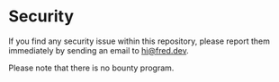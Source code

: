 # Security

If you find any security issue within this repository, please report them immediately by sending an email to [hi@fred.dev](mailto:hi@fred.dev).

Please note that there is no bounty program.
